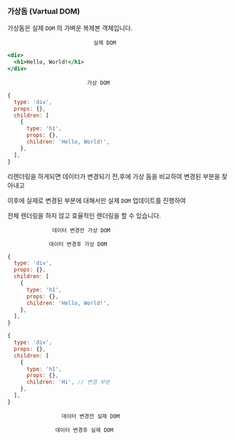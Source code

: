 ### 가상돔 (Vartual DOM)

가상돔은 실제 `DOM` 의 가벼운 복제본 객체입니다.

                               실제 DOM 

```jsx
<div>
  <h1>Hello, World!</h1>
</div>
```

                             가상 DOM

```jsx
{
  type: 'div',
  props: {},
  children: [
    {
      type: 'h1',
      props: {},
      children: 'Hello, World!',
    },
  ],
}
```

리렌더링을 하게되면 데이터가 변경되기 전,후에 가상 돔을 비교하여 변경된 부분을 찾아내고

이후에 실제로 변경된 부분에 대해서만 실제 `DOM` 업데이트를 진행하여

 전체 렌더링을 하지 않고 효율적인 렌더링을 할 수 있습니다.

                  데이터 변경전 가상 DOM

                 데이터 변경후 가상 DOM

```jsx
{
  type: 'div',
  props: {},
  children: [
    {
      type: 'h1',
      props: {},
      children: 'Hello, World!',
    },
  ],
}
```

```jsx
{
  type: 'div',
  props: {},
  children: [
    {
      type: 'h1',
      props: {},
      children: 'Hi', // 변경 부분
    },
  ],
}
```

                     데이터 변경전 실제 DOM               

                   데이터 변경후 실제 DOM